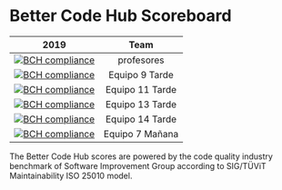 # Better Code Hub Scoreboard



| 2019        | Team |          
| ------------- |:-------------:| 
| [![BCH compliance](https://bettercodehub.com/edge/badge/ETSISI-EMS/trabajo3_mantabilidad_refactorizacion?branch=master&token=cf164bc1159e561feb169ba513fcc4945478ad8f)](https://bettercodehub.com/) | profesores |
| [![BCH compliance](https://bettercodehub.com/edge/badge/ETSISI-EMS/lab-maintainability-gswt31-equipo09-tarde?branch=master&token=8c874377dbba320f00749726474b2099a74ca521)](https://bettercodehub.com/) | Equipo 9 Tarde |
| [![BCH compliance](https://bettercodehub.com/edge/badge/ETSISI-EMS/lab-maintainability-gswt31-equipo11-tarde?branch=master&token=15a227121b959ca379ae1554ef45fea30c074c15)](https://bettercodehub.com/) | Equipo 11 Tarde |
| [![BCH compliance](https://bettercodehub.com/edge/badge/ETSISI-EMS/lab-maintainability-gswt31-equipo13-tarde?branch=master&token=4ec3da5542b5dc5d45743b451b91661fd0c9bb42)](https://bettercodehub.com/) | Equipo 13 Tarde |
| [![BCH compliance](https://bettercodehub.com/edge/badge/ETSISI-EMS/lab-maintainability-gswt31-equipo14-tarde?branch=master&token=2557c80faf67a1fd3ebd8abd6b870f147838f1f5)](https://bettercodehub.com/) | Equipo 14 Tarde |
[![BCH compliance](https://bettercodehub.com/edge/badge/ETSISI-EMS/lab-maintainability-gswm31-equipo07-manana?branch=master&token=b899c057a2ff04723fcfbdaa83f586ef877cf7ef)](https://bettercodehub.com/) | Equipo 7 Mañana |

The Better Code Hub scores are powered by the code quality industry benchmark of Software Improvement Group according to SIG/TÜViT Maintainability ISO 25010 model.
